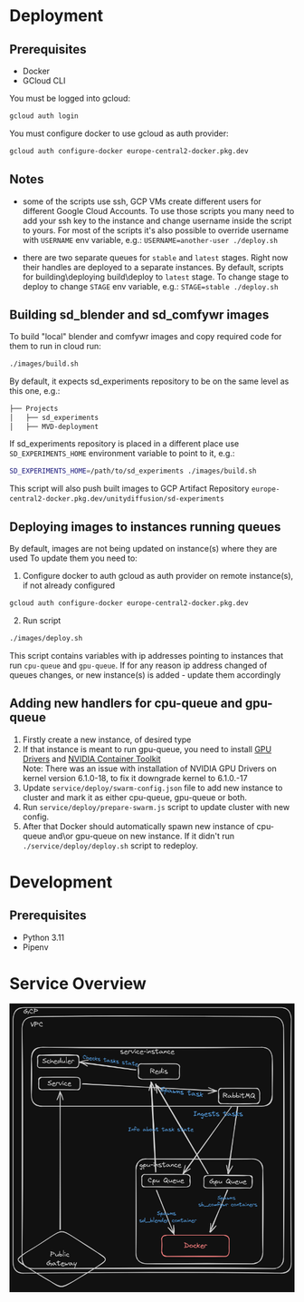 # Deployment
## Prerequisites
- Docker
- GCloud CLI

You must be logged into gcloud: 
```bash
gcloud auth login
```
You must configure docker to use gcloud as auth provider: 
```bash
gcloud auth configure-docker europe-central2-docker.pkg.dev
```

## Notes

- some of the scripts use ssh, GCP VMs create different users for different Google Cloud Accounts.
To use those scripts you many need to add your ssh key to the instance and change username inside the script to yours.
For most of the scripts it's also possible to override username with `USERNAME` env variable, e.g.: `USERNAME=another-user ./deploy.sh`

- there are two separate queues for `stable` and `latest` stages. Right now their handles are deployed to a separate instances. 
By default, scripts for building\deploying build\deploy to `latest` stage. To change stage to deploy to change `STAGE` env variable, e.g.: `STAGE=stable ./deploy.sh`

## Building sd_blender and sd_comfywr images
To build "local" blender and comfywr images and copy required code for them to run in cloud run: 
```bash
./images/build.sh
```

By default, it expects sd_experiments repository to be on the same level as this one, e.g.:
```
├── Projects
│   ├── sd_experiments
│   ├── MVD-deployment
```
If sd_experiments repository is placed in a different place use `SD_EXPERIMENTS_HOME` environment variable to point to it, e.g.:
```bash
SD_EXPERIMENTS_HOME=/path/to/sd_experiments ./images/build.sh
```
This script will also push built images to GCP Artifact Repository 
`europe-central2-docker.pkg.dev/unitydiffusion/sd-experiments`

## Deploying images to instances running queues
By default, images are not being updated on instance(s) where they are used 
To update them you need to:
1. Configure docker to auth gcloud as auth provider on remote instance(s), if not already configured
```bash
gcloud auth configure-docker europe-central2-docker.pkg.dev
```
2. Run script
```bash
./images/deploy.sh
```

This script contains variables with ip addresses pointing to instances that run `cpu-queue` and `gpu-queue`.
If for any reason ip address changed of queues changes, or new instance(s) is added - update them accordingly

## Adding new handlers for cpu-queue and gpu-queue
1. Firstly create a new instance, of desired type
2. If that instance is meant to run gpu-queue, you need to install [GPU Drivers](https://cloud.google.com/compute/docs/gpus/install-drivers-gpu#install-script) and [NVIDIA Container Toolkit](https://docs.nvidia.com/datacenter/cloud-native/container-toolkit/latest/install-guide.html)
<br> Note: There was an issue with installation of NVIDIA GPU Drivers on kernel version 6.1.0-18, to fix it downgrade kernel to 6.1.0.-17  
3. Update `service/deploy/swarm-config.json` file to add new instance to cluster and mark it as either cpu-queue, gpu-queue or both. 
4. Run `service/deploy/prepare-swarm.js` script to update cluster with new config.
5. After that Docker should automatically spawn new instance of cpu-queue and\or gpu-queue on new instance. If it didn't run `./service/deploy/deploy.sh` script to redeploy.

# Development
## Prerequisites
- Python 3.11
- Pipenv

# Service Overview
![Service Overview](./docs/overview.png)
